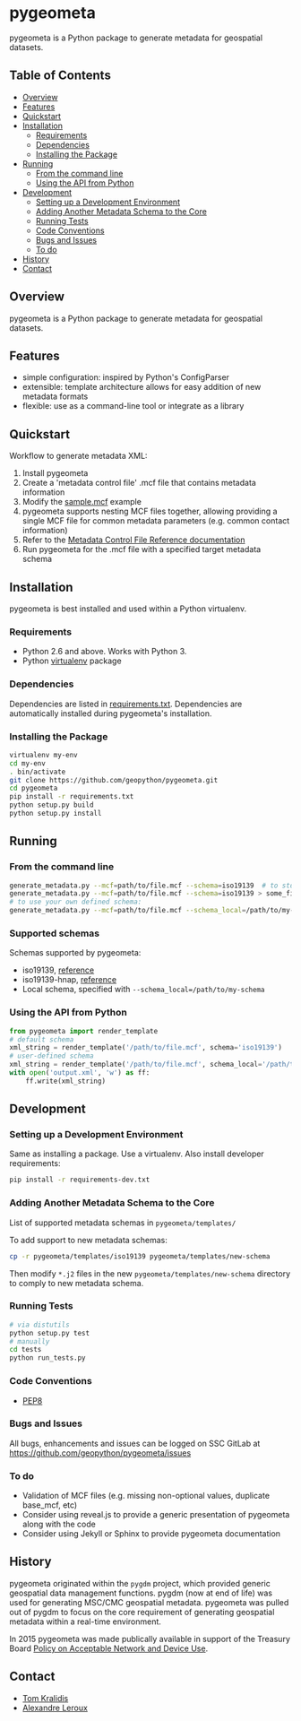 # pygeometa

pygeometa is a Python package to generate metadata for geospatial datasets.

## Table of Contents
* [Overview](#overview)
* [Features](#features)
* [Quickstart](#quickstart)
* [Installation](#installation)
  * [Requirements](#requirements)
  * [Dependencies](#depedencies)
  * [Installing the Package](#installing-the-package)
* [Running](#running)
  * [From the command line](#from-the-command-line)
  * [Using the API from Python](#using-the-api-from-python)
* [Development](#development)
  * [Setting up a Development Environment](#setting-up-a-development-environment)
  * [Adding Another Metadata Schema to the Core](#adding-another-metadata-schema-to-the-core)
  * [Running Tests](#running-tests)
  * [Code Conventions](#code-conventions)
  * [Bugs and Issues](#bugs-and-issues)
  * [To do](#to-do)
* [History](#history)
* [Contact](#contact)


## Overview

pygeometa is a Python package to generate metadata for geospatial datasets.

## Features

* simple configuration: inspired by Python's ConfigParser
* extensible: template architecture allows for easy addition of new metadata formats
* flexible: use as a command-line tool or integrate as a library

## Quickstart

Workflow to generate metadata XML:
1. Install pygeometa
2. Create a 'metadata control file' .mcf file that contains metadata information 
  1. Modify the [sample.mcf](https://github.com/geopython/pygeometa/blob/master/sample.mcf) example
  2. pygeometa supports nesting MCF files together, allowing providing a single MCF file for common metadata parameters (e.g. common contact information)
  3. Refer to the [Metadata Control File Reference documentation](https://github.com/geopython/pygeometa/blob/master/doc/MCF_Reference.md) 
3. Run pygeometa for the .mcf file with a specified target metadata schema



## Installation

pygeometa is best installed and used within a Python virtualenv.

### Requirements

* Python 2.6 and above.  Works with Python 3.
* Python [virtualenv](https://virtualenv.pypa.io/) package

### Dependencies

Dependencies are listed in [requirements.txt](requirements.txt). Dependencies are automatically installed during pygeometa's installation.

### Installing the Package

```bash
virtualenv my-env
cd my-env
. bin/activate
git clone https://github.com/geopython/pygeometa.git
cd pygeometa
pip install -r requirements.txt
python setup.py build
python setup.py install
```

## Running

### From the command line

```bash
generate_metadata.py --mcf=path/to/file.mcf --schema=iso19139  # to stdout
generate_metadata.py --mcf=path/to/file.mcf --schema=iso19139 > some_file.xml  # to file
# to use your own defined schema:
generate_metadata.py --mcf=path/to/file.mcf --schema_local=/path/to/my-schema > some_file.xml  # to file
```

### Supported schemas
Schemas supported by pygeometa:
* iso19139, [reference](http://www.iso.org/iso/catalogue_detail.htm?csnumber=32557)
* iso19139-hnap, [reference](http://www.gcpedia.gc.ca/wiki/Federal_Geospatial_Platform/Policies_and_Standards/Catalogue/Release/Appendix_B_Guidelines_and_Best_Practices/Guide_to_Harmonized_ISO_19115:2003_NAP)
* Local schema, specified with ```--schema_local=/path/to/my-schema```

### Using the API from Python

```python
from pygeometa import render_template
# default schema
xml_string = render_template('/path/to/file.mcf', schema='iso19139')
# user-defined schema
xml_string = render_template('/path/to/file.mcf', schema_local='/path/to/new-schema')
with open('output.xml', 'w') as ff:
    ff.write(xml_string)
```

## Development

### Setting up a Development Environment

Same as installing a package.  Use a virtualenv.  Also install developer requirements:

```bash
pip install -r requirements-dev.txt
```

### Adding Another Metadata Schema to the Core

List of supported metadata schemas in `pygeometa/templates/`

To add support to new metadata schemas:
```bash
cp -r pygeometa/templates/iso19139 pygeometa/templates/new-schema
```
Then modify `*.j2` files in the new `pygeometa/templates/new-schema` directory to comply to new metadata schema.

### Running Tests

```bash
# via distutils
python setup.py test
# manually
cd tests
python run_tests.py
```

### Code Conventions

* [PEP8](https://www.python.org/dev/peps/pep-0008)

### Bugs and Issues

All bugs, enhancements and issues can be logged on SSC GitLab at
https://github.com/geopython/pygeometa/issues

### To do

* Validation of MCF files (e.g. missing non-optional values, duplicate base_mcf, etc)
* Consider using reveal.js to provide a generic presentation of pygeometa along with the code
* Consider using Jekyll or Sphinx to provide pygeometa documentation

## History

pygeometa originated within the `pygdm` project, which provided generic geospatial data management functions.  pygdm (now at end of life) was used for generating MSC/CMC geospatial metadata.  pygeometa was pulled out of pygdm to focus on the core requirement of generating geospatial metadata within a real-time environment.

In 2015 pygeometa was made publically available in support of the Treasury Board [Policy on Acceptable Network and Device Use](http://www.tbs-sct.gc.ca/pol/doc-eng.aspx?id=27122).

## Contact

* [Tom Kralidis](http://sage-geds.tpsgc-pwgsc.gc.ca/en/GEDS?pgid=015&dn=cn%3DKralidis\\%2C+Tom%2Cou%3DDAT-GES%2Cou%3DMON-STR%2Cou%3DMON-DIR%2Cou%3DMSCB-DGSMC%2COU%3DDMO-CSM%2COU%3DEC-EC%2CO%3Dgc%2CC%3Dca)
* [Alexandre Leroux](http://sage-geds.tpsgc-pwgsc.gc.ca/en/GEDS?pgid=015&dn=cn%3DLeroux\\%2C+Alexandre%2Cou%3DDPS-DPS%2Cou%3DCAN-OPE%2Cou%3DCAN-CEN%2Cou%3DMSCB-DGSMC%2COU%3DDMO-CSM%2COU%3DEC-EC%2CO%3Dgc%2CC%3Dca)
